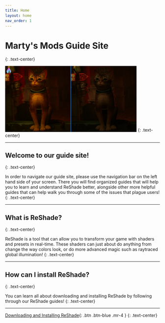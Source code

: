 ```yaml
---
title: Home
layout: home
nav_order: 1
---
```


# Marty's Mods Guide Site
{: .text-center}

<img style="max-width: 85%" src="./assets/home-page-image.webp"/>
{: .text-center}

---

## Welcome to our guide site!
{: .text-center}    

In order to navigate our guide site, please use the navigation bar on the left hand side of your screen. There you will find organized guides that will help you to learn and understand ReShade better, alongside other more helpful guides that can help walk you through some of the issues that plague users!
{: .text-center}

---

## What is ReShade?
{: .text-center}

ReShade is a tool that can allow you to transform your game with shaders and presets in real-time. These shaders can just about do anything from change the way colors look, or do more advanced magic such as raytraced global illumination!
{: .text-center}

---

## How can I install ReShade?
{: .text-center}

You can learn all about downloading and installing ReShade by following through our ReShade guides!
{: .text-center}

---

[Downloading and Installing ReShade](https://guides.martysmods.com/download-and-install-reshade){: .btn .btn-blue .mr-4 } 
{: .text-center}